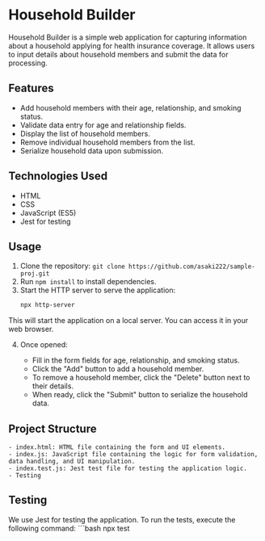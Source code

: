 # Household Builder

Household Builder is a simple web application for capturing information about a household applying for health insurance coverage. It allows users to input details about household members and submit the data for processing.

## Features

- Add household members with their age, relationship, and smoking status.
- Validate data entry for age and relationship fields.
- Display the list of household members.
- Remove individual household members from the list.
- Serialize household data upon submission.

## Technologies Used

- HTML
- CSS
- JavaScript (ES5)
- Jest for testing

## Usage

1. Clone the repository: `git clone https://github.com/asaki222/sample-proj.git`
2. Run `npm install` to install dependencies.
3. Start the HTTP server to serve the application:
   ```bash
   npx http-server

This will start the application on a local server. You can access it in your web browser.

4. Once opened:

    - Fill in the form fields for age, relationship, and smoking status.
    - Click the "Add" button to add a household member.
    - To remove a household member, click the "Delete" button next to their details.
    - When ready, click the "Submit" button to serialize the household data.

## Project Structure

    - index.html: HTML file containing the form and UI elements.
    - index.js: JavaScript file containing the logic for form validation, data handling, and UI manipulation.
    - index.test.js: Jest test file for testing the application logic.
    - Testing

## Testing

We use Jest for testing the application. To run the tests, execute the following command:
    ```bash
    npx test
